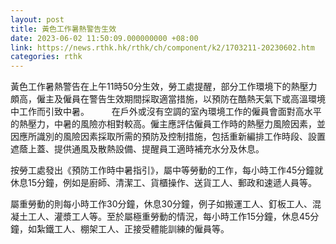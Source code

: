 ```yaml
---
layout: post
title: 黃色工作暑熱警告生效
date: 2023-06-02 11:50:09.000000000 +08:00
link: https://news.rthk.hk/rthk/ch/component/k2/1703211-20230602.htm
categories: rthk
---
```


黃色工作暑熱警告在上午11時50分生效，勞工處提醒，部分工作環境下的熱壓力頗高，僱主及僱員在警告生效期間採取適當措施，以預防在酷熱天氣下或高溫環境中工作而引致中暑。
　　 
在戶外或沒有空調的室內環境工作的僱員會面對高水平的熱壓力，中暑的風險亦相對較高。僱主應評估僱員工作時的熱壓力風險因素，並因應所識別的風險因素採取所需的預防及控制措施，包括重新編排工作時段、設置遮蔭上蓋、提供通風及散熱設備、提醒員工適時補充水分及休息。

按勞工處發出《預防工作時中暑指引》，屬中等勞動的工作，每小時工作45分鐘就休息15分鐘，例如是廚師、清潔工、貨櫃操作、送貨工人、郵政和速遞人員等。

屬重勞動的則每小時工作30分鐘，休息30分鐘，例子如搬運工人、釘板工人、混凝土工人、灌漿工人等。至於屬極重勞動的情況，每小時工作15分鐘，休息45分鐘，如紮鐵工人、棚架工人、正接受體能訓練的僱員等。

